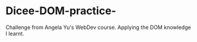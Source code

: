 # Dicee-DOM-practice-
Challenge from Angela Yu's WebDev course. Applying the DOM knowledge I learnt.

